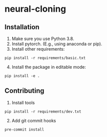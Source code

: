 # neural-cloning


## Installation
1. Make sure you use Python 3.8.
2. Install pytorch. (E.g., using anaconda or pip).
3. Install other requirements:
```
pip install -r requirements/basic.txt
```
4. Install the package in editable mode:
```
pip install -e .
```

## Contributing
1. Install tools
```
pip install -r requirements/dev.txt
```
2. Add git commit hooks
```
pre-commit install
```

